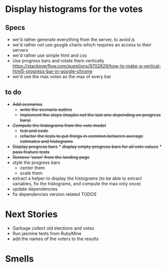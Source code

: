 # Display histograms for the votes

## Specs

* we'd rather generate everything from the server, to avoid js
* we'd rather not use google charts which requires an access to their servers
* we'd rather use simple html and css
* Use progress bars and rotate them vertically https://stackoverflow.com/questions/9702829/how-to-make-a-vertical-html5-progress-bar-in-google-chrome
* we'd use the max votes as the max of every bar

## to do
* ~~Add scenarios~~
    * ~~write the scenario outline~~
    * ~~implement the steps (maybe not the last one depending on progress bars)~~
* ~~Compute the histograms from the vote model~~
    * ~~test and code~~
    * ~~refactor the tests to put things in common between average estimates and histograms~~
* ~~Display progress bars~~
      * ~~display empty progress bars for all vote values~~
      * ~~pass feature tests~~
* ~~Remove 'soon' from the landing page~~
* style the progress bars
    * center them
    * scale them
* extract a helper to display the histograms (to be able to extract variables, fix the histograms, and compute the max only once)
* update dependencies
* fix dependencies version related TODOS

# Next Stories

* Garbage collect old elections and votes
* Run jasmine tests from RubyMine
* add the names of the voters to the results

# Smells
